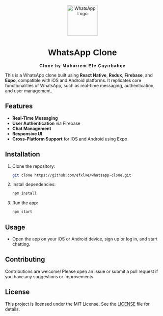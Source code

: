 <div align="center">
  <img src="https://github.com/user-attachments/assets/10a0f286-eaca-40a8-aed8-b4b5fc39a60c" alt="WhatsApp Logo" width="100">
  <h1 style="font-family: 'Arial', sans-serif;">WhatsApp Clone</h1>
  <p style="font-family: Arial, sans-serif;"><strong><span style="letter-spacing: 0.1em;">Clone by Muharrem Efe Çayırbahçe</span></strong></p>
</div>

This is a WhatsApp clone built using **React Native**, **Redux**, **Firebase**, and **Expo**, compatible with iOS and Android platforms. It replicates core functionalities of WhatsApp, such as real-time messaging, authentication, and user management.

## Features

- **Real-Time Messaging**
- **User Authentication** via Firebase
- **Chat Management**
- **Responsive UI**
- **Cross-Platform Support** for iOS and Android using Expo

## Installation

1. Clone the repository:
   ```bash
   git clone https://github.com/efxlve/whatsapp-clone.git
   ```
2. Install dependencies:
   ```bash
   npm install
   ```
3. Run the app:
   ```bash
   npm start
   ```

## Usage

- Open the app on your iOS or Android device, sign up or log in, and start chatting.

## Contributing

Contributions are welcome! Please open an issue or submit a pull request if you have any suggestions or improvements.

## License

This project is licensed under the MIT License. See the [LICENSE](LICENSE) file for details.




